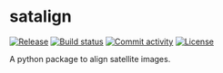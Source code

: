 # satalign

[![Release](https://img.shields.io/github/v/release/csaybar/satalign)](https://img.shields.io/github/v/release/csaybar/satalign)
[![Build status](https://img.shields.io/github/actions/workflow/status/csaybar/satalign/main.yml?branch=main)](https://github.com/csaybar/satalign/actions/workflows/main.yml?query=branch%3Amain)
[![Commit activity](https://img.shields.io/github/commit-activity/m/csaybar/satalign)](https://img.shields.io/github/commit-activity/m/csaybar/satalign)
[![License](https://img.shields.io/github/license/csaybar/satalign)](https://img.shields.io/github/license/csaybar/satalign)

A python package to align satellite images.

